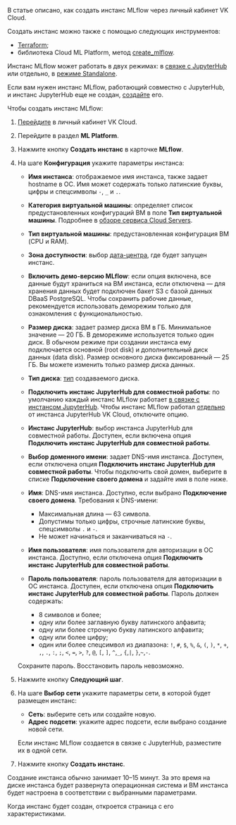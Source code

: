 В статье описано, как создать инстанс MLflow через личный кабинет VK Cloud.

Создать инстанс можно также с помощью следующих инструментов:

- [Terraform](/ru/tools-for-using-services/terraform/how-to-guides/mlplatform/mlflow);
- библиотека Cloud ML Platform, метод [create_mlflow](../../../mlplatform-lib/lib-reference#create_mlflow).

Инстанс MLflow может работать в двух режимах: в [связке с JupyterHub](../../../concepts/mlflow-modes#with_jh) или отдельно, в [режиме Standalone](../../../concepts/mlflow-modes#standalone).

Если вам нужен инстанс MLflow, работающий совместно с JupyterHub, и инстанс JupyterHub еще не создан, [создайте](../../../jupyterhub/quick-start/create/) его.

Чтобы создать инстанс MLflow:

1. [Перейдите](https://msk.cloud.vk.com/app/) в личный кабинет VK Cloud.
1. Перейдите в раздел **ML Platform**.
1. Нажмите кнопку **Создать инстанс** в карточке **MLflow**.
1. На шаге **Конфигурация** укажите параметры инстанса:

    - **Имя инстанса**: отображаемое имя инстанса, также задает hostname в ОС. Имя может содержать только латинские буквы, цифры и спецсимволы `-`, `_` и `.`.
    - **Категория виртуальной машины**: определяет список предустановленных конфигураций ВМ в поле **Тип виртуальной машины**. Подробнее в [обзоре сервиса Cloud Servers](/ru/computing/iaas/concepts/about#flavors).
    - **Тип виртуальной машины**: предустановленная конфигурация ВМ (CPU и RAM).
    - **Зона доступности**: выбор [дата-центра](/ru/intro/start/concepts/architecture#az), где будет запущен инстанс.
    - **Включить демо-версию MLflow**: если опция включена, все данные будут храниться на ВМ инстанса, если отключена — для хранения данных будет подключен бакет S3 с базой данных DBaaS PostgreSQL. Чтобы сохранить рабочие данные, рекомендуется использовать деморежим только для ознакомления с функциональностью.
    - **Размер диска**: задает размер диска ВМ в ГБ. Минимальное значение — 20 ГБ. В деморежиме используется только один диск. В обычном режиме при создании инстанса ему подключается основной (root disk) и дополнительный диск данных (data disk). Размер основного диска фиксированный — 25 ГБ. Вы можете изменить только размер диска данных.
    - **Тип диска**: [тип](/ru/computing/iaas/concepts/volume-sla) создаваемого диска.
    - **Подключить инстанс JupyterHub для совместной работы**: по умолчанию каждый инстанс MLflow работает [в связке с инстансом JupyterHub](../../../concepts/mlflow-modes#with_jh). Чтобы инстанс MLflow работал [отдельно](../../../concepts/mlflow-modes#standalone) от инстанса JupyterHub VK Cloud, отключите опцию.
    - **Инстанс JupyterHub**: выбор инстанса JupyterHub для совместной работы. Доступен, если включена опция **Подключить инстанс JupyterHub для совместной работы**.
    - **Выбор доменного имени**: задает DNS-имя инстанса. Доступен, если отключена опция **Подключить инстанс JupyterHub для совместной работы**. Чтобы подключить свой домен, выберите в списке **Подключение своего домена** и задайте имя в поле ниже.
    - **Имя**: DNS-имя инстанса. Доступно, если выбрано **Подключение своего домена**. Требования к DNS-имени:

      - Максимальная длина — 63 символа.
      - Допустимы только цифры, строчные латинские буквы, спецсимволы `.` и `-`.
      - Не может начинаться и заканчиваться на `-`.
    - **Имя пользователя**: имя пользователя для авторизации в ОС инстанса. Доступно, если отключена опция **Подключить инстанс JupyterHub для совместной работы**.
    - **Пароль пользователя**: пароль пользователя для авторизации в ОС инстанса. Доступен, если отключена опция **Подключить инстанс JupyterHub для совместной работы**. Пароль должен содержать:

        - 8 символов и более;
        - одну или более заглавную букву латинского алфавита;
        - одну или более строчную букву латинского алфавита;
        - одну или более цифру;
        - один или более спецсимвол из диапазона: `!`, `#`, `$`, `%`, `&`, `(`, `)`, `*`, `+`, `,`, `.`, `:`, `;`, `<`, `=`, `>`, `?`, `@`, `[`, `]`, `^`,`_`, `{`,`|`, `}`,`~`,`-`.

    <err>

    Сохраните пароль. Восстановить пароль невозможно.

    </err>

1. Нажмите кнопку **Следующий шаг**.

1. На шаге **Выбор сети** укажите параметры сети, в которой будет размещен инстанс:

    - **Сеть**: выберите сеть или создайте новую.
    - **Адрес подсети**: укажите адрес подсети, если выбрано создание новой сети.

   <info>

   Если инстанс MLflow создается в связке с JupyterHub, разместите их в одной сети.

   </info>

1. Нажмите кнопку **Создать инстанс**.

Создание инстанса обычно занимает 10–15 минут. За это время на диске инстанса будет развернута операционная система и ВМ инстанса будет настроена в соответствии с выбранными параметрами.

Когда инстанс будет создан, откроется страница с его характеристиками.
